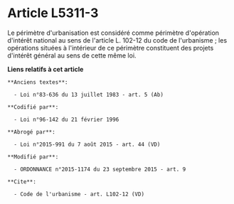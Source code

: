 # Article L5311-3

Le périmètre d'urbanisation est considéré comme périmètre d'opération d'intérêt national au sens de l'article L. 102-12 du
code de l'urbanisme ; les opérations situées à l'intérieur de ce périmètre constituent des projets d'intérêt général au sens
de cette même loi.

**Liens relatifs à cet article**

	**Anciens textes**:

	  - Loi n°83-636 du 13 juillet 1983 - art. 5 (Ab)

	**Codifié par**:

	  - Loi n°96-142 du 21 février 1996

	**Abrogé par**:

	  - Loi n°2015-991 du 7 août 2015 - art. 44 (VD)

	**Modifié par**:

	  - ORDONNANCE n°2015-1174 du 23 septembre 2015 - art. 9

	**Cite**:

	  - Code de l'urbanisme - art. L102-12 (VD)
